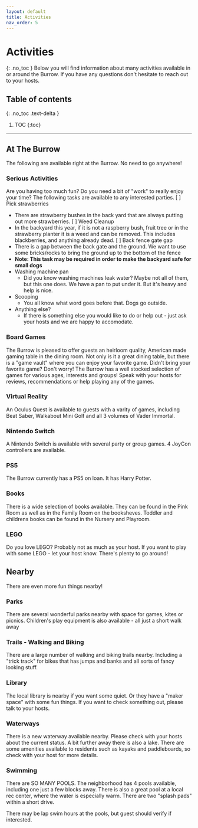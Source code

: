 ```yaml
---
layout: default
title: Activities
nav_order: 5
---
```


# Activities
{: .no_toc }
Below you will find information about many activities available in or around the Burrow. If you have
any questions don't hesitate to reach out to your hosts.

## Table of contents
{: .no_toc .text-delta }

1. TOC
{:toc}

---

## At The Burrow
The following are available right at the Burrow. No need to go anywhere!

### Serious Activities
Are you having too much fun? Do you need a bit of "work" to really enjoy your time? The following
tasks are available to any interested parties.
 [ ] Pick strawberries
   - There are strawberry bushes in the back yard that are always putting out more strawberries.
 [ ] Weed Cleanup
   - In the backyard this year, if it is not a raspberry bush, fruit tree or in the strawberry planter
        it is a weed and can be removed. This includes blackberries, and anything already dead.
 [ ] Back fence gate gap
   - There is a gap between the back gate and the ground. We want to use some bricks/rocks to bring
        the ground up to the bottom of the fence
   - **Note: This task may be required in order to make the backyard safe for small dogs**
 - Washing machine pan
   - Did you know washing machines leak water? Maybe not all of them, but this one does. We have
        a pan to put under it. But it's heavy and help is nice.
 - Scooping
   - You all know what word goes before that. Dogs go outside.
 - Anything else?
   - If there is something else you would like to do or help out - just ask your hosts and we are
        happy to accomodate.

### Board Games
The Burrow is pleased to offer guests an heirloom quality, American made gaming table in the dining
room. Not only is it a great dining table, but there is a "game vault" where you can enjoy your
favorite game. Didn't bring your favorite game? Don't worry! The Burrow has a well stocked selection
of games for various ages, interests and groups! Speak with your hosts for reviews, recommendations or
help playing any of the games.

### Virtual Reality
An Oculus Quest is available to guests with a varity of games, including Beat Saber, Walkabout
Mini Golf and all 3 volumes of Vader Immortal.

### Nintendo Switch
A Nintendo Switch is available with several party or group games. 4 JoyCon controllers are available.

### PS5
The Burrow currently has a PS5 on loan. It has Harry Potter.

### Books
There is a wide selection of books available. They can be found in the Pink Room as well as in the 
Family Room on the booksheves. Toddler and childrens books can be found in the Nursery and Playroom.

### LEGO
Do you love LEGO? Probably not as much as your host. If you want to play with some LEGO - let your
host know. There's plenty to go around!

## Nearby
There are even more fun things nearby!

### Parks
There are several wonderful parks nearby with space for games, kites or picnics. Children's play
equipment is also available - all just a short walk away

### Trails - Walking and Biking
There are a large number of walking and biking trails nearby. Including a "trick track" for bikes
that has jumps and banks and all sorts of fancy looking stuff.

### Library
The local library is nearby if you want some quiet. Or they have a "maker space" with some fun things.
If you want to check something out, please talk to your hosts.

### Waterways
There is a new waterway available nearby. Please check with your hosts about the current status. A bit
further away there is also a lake. There are some amenities available to residents such as kayaks
and paddleboards, so check with your host for more details.

### Swimming
There are SO MANY POOLS. The neighborhood has 4 pools available, including one just a few blocks away.
There is also a great pool at a local rec center, where the water is especially warm. There are two
"splash pads" within a short drive.

There may be lap swim hours at the pools, but guest should verify if interested.

